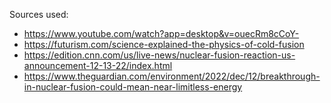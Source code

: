 Sources used:
- https://www.youtube.com/watch?app=desktop&v=ouecRm8cCoY-
- https://futurism.com/science-explained-the-physics-of-cold-fusion
- https://edition.cnn.com/us/live-news/nuclear-fusion-reaction-us-announcement-12-13-22/index.html
- https://www.theguardian.com/environment/2022/dec/12/breakthrough-in-nuclear-fusion-could-mean-near-limitless-energy
